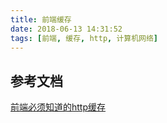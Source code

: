 ```yaml
---
title: 前端缓存
date: 2018-06-13 14:31:52
tags: [前端, 缓存, http, 计算机网络]
---
```


## 参考文档
[前端必须知道的http缓存 ](https://github.com/Pines-Cheng/blog/issues/5)

